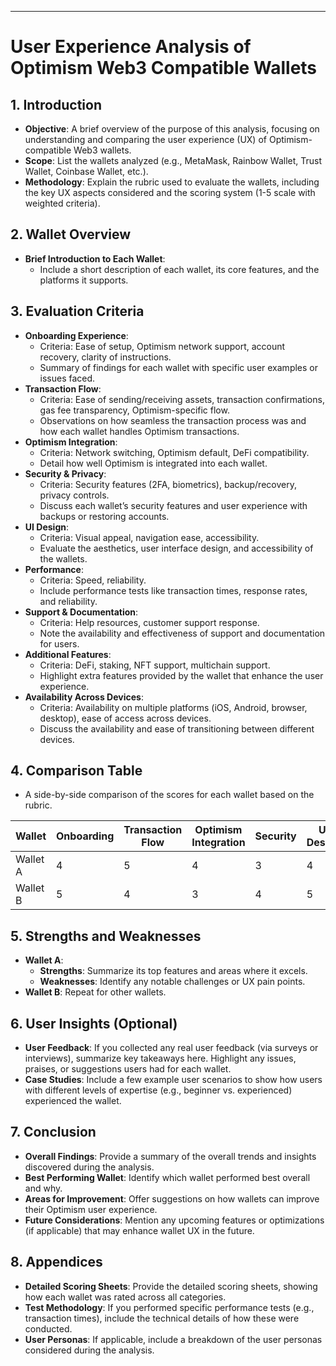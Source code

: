 

---

# **User Experience Analysis of Optimism Web3 Compatible Wallets**

## **1\. Introduction**

* **Objective**: A brief overview of the purpose of this analysis, focusing on understanding and comparing the user experience (UX) of Optimism-compatible Web3 wallets.  
* **Scope**: List the wallets analyzed (e.g., MetaMask, Rainbow Wallet, Trust Wallet, Coinbase Wallet, etc.).  
* **Methodology**: Explain the rubric used to evaluate the wallets, including the key UX aspects considered and the scoring system (1-5 scale with weighted criteria).

## **2\. Wallet Overview**

* **Brief Introduction to Each Wallet**:  
  * Include a short description of each wallet, its core features, and the platforms it supports.

## **3\. Evaluation Criteria**

* **Onboarding Experience**:  
  * Criteria: Ease of setup, Optimism network support, account recovery, clarity of instructions.  
  * Summary of findings for each wallet with specific user examples or issues faced.  
* **Transaction Flow**:  
  * Criteria: Ease of sending/receiving assets, transaction confirmations, gas fee transparency, Optimism-specific flow.  
  * Observations on how seamless the transaction process was and how each wallet handles Optimism transactions.  
* **Optimism Integration**:  
  * Criteria: Network switching, Optimism default, DeFi compatibility.  
  * Detail how well Optimism is integrated into each wallet.  
* **Security & Privacy**:  
  * Criteria: Security features (2FA, biometrics), backup/recovery, privacy controls.  
  * Discuss each wallet’s security features and user experience with backups or restoring accounts.  
* **UI Design**:  
  * Criteria: Visual appeal, navigation ease, accessibility.  
  * Evaluate the aesthetics, user interface design, and accessibility of the wallets.  
* **Performance**:  
  * Criteria: Speed, reliability.  
  * Include performance tests like transaction times, response rates, and reliability.  
* **Support & Documentation**:  
  * Criteria: Help resources, customer support response.  
  * Note the availability and effectiveness of support and documentation for users.  
* **Additional Features**:  
  * Criteria: DeFi, staking, NFT support, multichain support.  
  * Highlight extra features provided by the wallet that enhance the user experience.  
* **Availability Across Devices**:  
  * Criteria: Availability on multiple platforms (iOS, Android, browser, desktop), ease of access across devices.  
  * Discuss the availability and ease of transitioning between different devices.

## **4\. Comparison Table**

* A side-by-side comparison of the scores for each wallet based on the rubric.

| Wallet | Onboarding | Transaction Flow | Optimism Integration | Security | UI Design | Performance | Support | Features | Availability | Total Score |
| ----- | ----- | ----- | ----- | ----- | ----- | ----- | ----- | ----- | ----- | ----- |
| Wallet A | 4 | 5 | 4 | 3 | 4 | 5 | 3 | 3 | 4 | 4.2 |
| Wallet B | 5 | 4 | 3 | 4 | 5 | 3 | 4 | 4 | 3 | 4.1 |

## **5\. Strengths and Weaknesses**

* **Wallet A**:  
  * **Strengths**: Summarize its top features and areas where it excels.  
  * **Weaknesses**: Identify any notable challenges or UX pain points.  
* **Wallet B**: Repeat for other wallets.

## **6\. User Insights (Optional)**

* **User Feedback**: If you collected any real user feedback (via surveys or interviews), summarize key takeaways here. Highlight any issues, praises, or suggestions users had for each wallet.  
* **Case Studies**: Include a few example user scenarios to show how users with different levels of expertise (e.g., beginner vs. experienced) experienced the wallet.

## **7\. Conclusion**

* **Overall Findings**: Provide a summary of the overall trends and insights discovered during the analysis.  
* **Best Performing Wallet**: Identify which wallet performed best overall and why.  
* **Areas for Improvement**: Offer suggestions on how wallets can improve their Optimism user experience.  
* **Future Considerations**: Mention any upcoming features or optimizations (if applicable) that may enhance wallet UX in the future.

## **8\. Appendices**

* **Detailed Scoring Sheets**: Provide the detailed scoring sheets, showing how each wallet was rated across all categories.  
* **Test Methodology**: If you performed specific performance tests (e.g., transaction times), include the technical details of how these were conducted.  
* **User Personas**: If applicable, include a breakdown of the user personas considered during the analysis.

